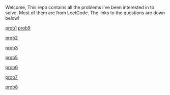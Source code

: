 Welcome,
This repo contains all the problems i've been interested in to solve. Most of them are from LeetCode.
The links to the questions are down below!

[prob1](https://leetcode.com/explore/learn/card/fun-with-arrays/511/in-place-operations/3260/)                    [prob9](https://leetcode.com/problems/median-of-two-sorted-arrays/description/)

[prob2](https://leetcode.com/explore/learn/card/fun-with-arrays/511/in-place-operations/3575/)

[prob3](https://leetcode.com/explore/learn/card/fun-with-arrays/523/conclusion/3228/)

[prob5](https://leetcode.com/explore/learn/card/fun-with-arrays/523/conclusion/3574/)

[prob6](https://leetcode.com/problems/binary-search/description/)

[prob7](https://leetcode.com/problems/fibonacci-number/description/)

[prob8](https://leetcode.com/problems/two-sum/description/)
